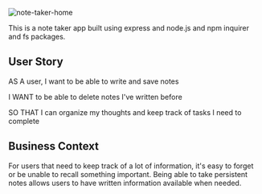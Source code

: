 ![note-taker-home](https://user-images.githubusercontent.com/62815477/93953561-545eed00-fd11-11ea-9061-17b3a23700b5.png)

This is a note taker app built using express and node.js and npm inquirer and fs packages.


## User Story

AS A user, I want to be able to write and save notes

I WANT to be able to delete notes I've written before

SO THAT I can organize my thoughts and keep track of tasks I need to complete

## Business Context

For users that need to keep track of a lot of information, it's easy to forget or be unable to recall something important. Being able to take persistent notes allows users to have written information available when needed.


